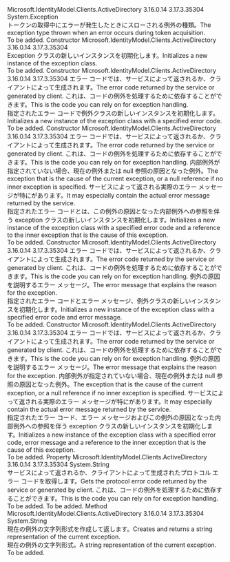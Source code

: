 <Type Name="AdalException" FullName="Microsoft.IdentityModel.Clients.ActiveDirectory.AdalException">
  <TypeSignature Language="C#" Value="public class AdalException : Exception" />
  <TypeSignature Language="ILAsm" Value=".class public auto ansi beforefieldinit AdalException extends System.Exception" />
  <TypeSignature Language="DocId" Value="T:Microsoft.IdentityModel.Clients.ActiveDirectory.AdalException" />
  <TypeSignature Language="VB.NET" Value="Public Class AdalException&#xA;Inherits Exception" />
  <TypeSignature Language="F#" Value="type AdalException = class&#xA;    inherit Exception" />
  <AssemblyInfo>
    <AssemblyName>Microsoft.IdentityModel.Clients.ActiveDirectory</AssemblyName>
    <AssemblyVersion>3.16.0.14</AssemblyVersion>
    <AssemblyVersion>3.17.3.35304</AssemblyVersion>
  </AssemblyInfo>
  <Base>
    <BaseTypeName>System.Exception</BaseTypeName>
  </Base>
  <Interfaces />
  <Docs>
    <summary>
            <span data-ttu-id="959f6-101">トークンの取得中にエラーが発生したときにスローされる例外の種類。</span><span class="sxs-lookup"><span data-stu-id="959f6-101">The exception type thrown when an error occurs during token acquisition.</span></span>
            </summary>
    <remarks>To be added.</remarks>
  </Docs>
  <Members>
    <Member MemberName=".ctor">
      <MemberSignature Language="C#" Value="public AdalException ();" />
      <MemberSignature Language="ILAsm" Value=".method public hidebysig specialname rtspecialname instance void .ctor() cil managed" />
      <MemberSignature Language="DocId" Value="M:Microsoft.IdentityModel.Clients.ActiveDirectory.AdalException.#ctor" />
      <MemberSignature Language="VB.NET" Value="Public Sub New ()" />
      <MemberType>Constructor</MemberType>
      <AssemblyInfo>
        <AssemblyName>Microsoft.IdentityModel.Clients.ActiveDirectory</AssemblyName>
        <AssemblyVersion>3.16.0.14</AssemblyVersion>
        <AssemblyVersion>3.17.3.35304</AssemblyVersion>
      </AssemblyInfo>
      <Parameters />
      <Docs>
        <summary>
             <span data-ttu-id="959f6-102">Exception クラスの新しいインスタンスを初期化します。</span><span class="sxs-lookup"><span data-stu-id="959f6-102">Initializes a new instance of the exception class.</span></span>
            </summary>
        <remarks>To be added.</remarks>
      </Docs>
    </Member>
    <Member MemberName=".ctor">
      <MemberSignature Language="C#" Value="public AdalException (string errorCode);" />
      <MemberSignature Language="ILAsm" Value=".method public hidebysig specialname rtspecialname instance void .ctor(string errorCode) cil managed" />
      <MemberSignature Language="DocId" Value="M:Microsoft.IdentityModel.Clients.ActiveDirectory.AdalException.#ctor(System.String)" />
      <MemberSignature Language="VB.NET" Value="Public Sub New (errorCode As String)" />
      <MemberSignature Language="F#" Value="new Microsoft.IdentityModel.Clients.ActiveDirectory.AdalException : string -&gt; Microsoft.IdentityModel.Clients.ActiveDirectory.AdalException" Usage="new Microsoft.IdentityModel.Clients.ActiveDirectory.AdalException errorCode" />
      <MemberType>Constructor</MemberType>
      <AssemblyInfo>
        <AssemblyName>Microsoft.IdentityModel.Clients.ActiveDirectory</AssemblyName>
        <AssemblyVersion>3.16.0.14</AssemblyVersion>
        <AssemblyVersion>3.17.3.35304</AssemblyVersion>
      </AssemblyInfo>
      <Parameters>
        <Parameter Name="errorCode" Type="System.String" />
      </Parameters>
      <Docs>
        <param name="errorCode"><span data-ttu-id="959f6-103">エラー コードでは、サービスによって返されるか、クライアントによって生成されます。</span><span class="sxs-lookup"><span data-stu-id="959f6-103">The error code returned by the service or generated by client.</span></span> <span data-ttu-id="959f6-104">これは、コードの例外を処理するために依存することができます。</span><span class="sxs-lookup"><span data-stu-id="959f6-104">This is the code you can rely on for exception handling.</span></span></param>
        <summary>
             <span data-ttu-id="959f6-105">指定されたエラー コードで例外クラスの新しいインスタンスを初期化します。</span><span class="sxs-lookup"><span data-stu-id="959f6-105">Initializes a new instance of the exception class with a specified error code.</span></span>
             </summary>
        <remarks>To be added.</remarks>
      </Docs>
    </Member>
    <Member MemberName=".ctor">
      <MemberSignature Language="C#" Value="public AdalException (string errorCode, Exception innerException);" />
      <MemberSignature Language="ILAsm" Value=".method public hidebysig specialname rtspecialname instance void .ctor(string errorCode, class System.Exception innerException) cil managed" />
      <MemberSignature Language="DocId" Value="M:Microsoft.IdentityModel.Clients.ActiveDirectory.AdalException.#ctor(System.String,System.Exception)" />
      <MemberSignature Language="VB.NET" Value="Public Sub New (errorCode As String, innerException As Exception)" />
      <MemberSignature Language="F#" Value="new Microsoft.IdentityModel.Clients.ActiveDirectory.AdalException : string * Exception -&gt; Microsoft.IdentityModel.Clients.ActiveDirectory.AdalException" Usage="new Microsoft.IdentityModel.Clients.ActiveDirectory.AdalException (errorCode, innerException)" />
      <MemberType>Constructor</MemberType>
      <AssemblyInfo>
        <AssemblyName>Microsoft.IdentityModel.Clients.ActiveDirectory</AssemblyName>
        <AssemblyVersion>3.16.0.14</AssemblyVersion>
        <AssemblyVersion>3.17.3.35304</AssemblyVersion>
      </AssemblyInfo>
      <Parameters>
        <Parameter Name="errorCode" Type="System.String" />
        <Parameter Name="innerException" Type="System.Exception" />
      </Parameters>
      <Docs>
        <param name="errorCode"><span data-ttu-id="959f6-106">エラー コードでは、サービスによって返されるか、クライアントによって生成されます。</span><span class="sxs-lookup"><span data-stu-id="959f6-106">The error code returned by the service or generated by client.</span></span> <span data-ttu-id="959f6-107">これは、コードの例外を処理するために依存することができます。</span><span class="sxs-lookup"><span data-stu-id="959f6-107">This is the code you can rely on for exception handling.</span></span></param>
        <param name="innerException"><span data-ttu-id="959f6-108">内部例外が指定されていない場合、現在の例外または null 参照の原因となった例外。</span><span class="sxs-lookup"><span data-stu-id="959f6-108">The exception that is the cause of the current exception, or a null reference if no inner exception is specified.</span></span> <span data-ttu-id="959f6-109">サービスによって返される実際のエラー メッセージが特にがあります。</span><span class="sxs-lookup"><span data-stu-id="959f6-109">It may especially contain the actual error message returned by the service.</span></span></param>
        <summary>
             <span data-ttu-id="959f6-110">指定されたエラー コードとは、この例外の原因となった内部例外への参照を伴う exception クラスの新しいインスタンスを初期化します。</span><span class="sxs-lookup"><span data-stu-id="959f6-110">Initializes a new instance of the exception class with a specified error code and a reference to the inner exception that is the cause of this exception.</span></span>
             </summary>
        <remarks>To be added.</remarks>
      </Docs>
    </Member>
    <Member MemberName=".ctor">
      <MemberSignature Language="C#" Value="public AdalException (string errorCode, string message);" />
      <MemberSignature Language="ILAsm" Value=".method public hidebysig specialname rtspecialname instance void .ctor(string errorCode, string message) cil managed" />
      <MemberSignature Language="DocId" Value="M:Microsoft.IdentityModel.Clients.ActiveDirectory.AdalException.#ctor(System.String,System.String)" />
      <MemberSignature Language="VB.NET" Value="Public Sub New (errorCode As String, message As String)" />
      <MemberSignature Language="F#" Value="new Microsoft.IdentityModel.Clients.ActiveDirectory.AdalException : string * string -&gt; Microsoft.IdentityModel.Clients.ActiveDirectory.AdalException" Usage="new Microsoft.IdentityModel.Clients.ActiveDirectory.AdalException (errorCode, message)" />
      <MemberType>Constructor</MemberType>
      <AssemblyInfo>
        <AssemblyName>Microsoft.IdentityModel.Clients.ActiveDirectory</AssemblyName>
        <AssemblyVersion>3.16.0.14</AssemblyVersion>
        <AssemblyVersion>3.17.3.35304</AssemblyVersion>
      </AssemblyInfo>
      <Parameters>
        <Parameter Name="errorCode" Type="System.String" />
        <Parameter Name="message" Type="System.String" />
      </Parameters>
      <Docs>
        <param name="errorCode"><span data-ttu-id="959f6-111">エラー コードでは、サービスによって返されるか、クライアントによって生成されます。</span><span class="sxs-lookup"><span data-stu-id="959f6-111">The error code returned by the service or generated by client.</span></span> <span data-ttu-id="959f6-112">これは、コードの例外を処理するために依存することができます。</span><span class="sxs-lookup"><span data-stu-id="959f6-112">This is the code you can rely on for exception handling.</span></span></param>
        <param name="message"><span data-ttu-id="959f6-113">例外の原因を説明するエラー メッセージ。</span><span class="sxs-lookup"><span data-stu-id="959f6-113">The error message that explains the reason for the exception.</span></span></param>
        <summary>
             <span data-ttu-id="959f6-114">指定されたエラー コードとエラー メッセージ、例外クラスの新しいインスタンスを初期化します。</span><span class="sxs-lookup"><span data-stu-id="959f6-114">Initializes a new instance of the exception class with a specified error code and error message.</span></span>
             </summary>
        <remarks>To be added.</remarks>
      </Docs>
    </Member>
    <Member MemberName=".ctor">
      <MemberSignature Language="C#" Value="public AdalException (string errorCode, string message, Exception innerException);" />
      <MemberSignature Language="ILAsm" Value=".method public hidebysig specialname rtspecialname instance void .ctor(string errorCode, string message, class System.Exception innerException) cil managed" />
      <MemberSignature Language="DocId" Value="M:Microsoft.IdentityModel.Clients.ActiveDirectory.AdalException.#ctor(System.String,System.String,System.Exception)" />
      <MemberSignature Language="VB.NET" Value="Public Sub New (errorCode As String, message As String, innerException As Exception)" />
      <MemberSignature Language="F#" Value="new Microsoft.IdentityModel.Clients.ActiveDirectory.AdalException : string * string * Exception -&gt; Microsoft.IdentityModel.Clients.ActiveDirectory.AdalException" Usage="new Microsoft.IdentityModel.Clients.ActiveDirectory.AdalException (errorCode, message, innerException)" />
      <MemberType>Constructor</MemberType>
      <AssemblyInfo>
        <AssemblyName>Microsoft.IdentityModel.Clients.ActiveDirectory</AssemblyName>
        <AssemblyVersion>3.16.0.14</AssemblyVersion>
        <AssemblyVersion>3.17.3.35304</AssemblyVersion>
      </AssemblyInfo>
      <Parameters>
        <Parameter Name="errorCode" Type="System.String" />
        <Parameter Name="message" Type="System.String" />
        <Parameter Name="innerException" Type="System.Exception" />
      </Parameters>
      <Docs>
        <param name="errorCode"><span data-ttu-id="959f6-115">エラー コードでは、サービスによって返されるか、クライアントによって生成されます。</span><span class="sxs-lookup"><span data-stu-id="959f6-115">The error code returned by the service or generated by client.</span></span> <span data-ttu-id="959f6-116">これは、コードの例外を処理するために依存することができます。</span><span class="sxs-lookup"><span data-stu-id="959f6-116">This is the code you can rely on for exception handling.</span></span></param>
        <param name="message"><span data-ttu-id="959f6-117">例外の原因を説明するエラー メッセージ。</span><span class="sxs-lookup"><span data-stu-id="959f6-117">The error message that explains the reason for the exception.</span></span></param>
        <param name="innerException"><span data-ttu-id="959f6-118">内部例外が指定されていない場合、現在の例外または null 参照の原因となった例外。</span><span class="sxs-lookup"><span data-stu-id="959f6-118">The exception that is the cause of the current exception, or a null reference if no inner exception is specified.</span></span> <span data-ttu-id="959f6-119">サービスによって返される実際のエラー メッセージが特にがあります。</span><span class="sxs-lookup"><span data-stu-id="959f6-119">It may especially contain the actual error message returned by the service.</span></span></param>
        <summary>
             <span data-ttu-id="959f6-120">指定されたエラー コード、エラー メッセージおよびこの例外の原因となった内部例外への参照を伴う exception クラスの新しいインスタンスを初期化します。</span><span class="sxs-lookup"><span data-stu-id="959f6-120">Initializes a new instance of the exception class with a specified error code, error message and a reference to the inner exception that is the cause of this exception.</span></span>
             </summary>
        <remarks>To be added.</remarks>
      </Docs>
    </Member>
    <Member MemberName="ErrorCode">
      <MemberSignature Language="C#" Value="public string ErrorCode { get; }" />
      <MemberSignature Language="ILAsm" Value=".property instance string ErrorCode" />
      <MemberSignature Language="DocId" Value="P:Microsoft.IdentityModel.Clients.ActiveDirectory.AdalException.ErrorCode" />
      <MemberSignature Language="VB.NET" Value="Public ReadOnly Property ErrorCode As String" />
      <MemberSignature Language="F#" Value="member this.ErrorCode : string" Usage="Microsoft.IdentityModel.Clients.ActiveDirectory.AdalException.ErrorCode" />
      <MemberType>Property</MemberType>
      <AssemblyInfo>
        <AssemblyName>Microsoft.IdentityModel.Clients.ActiveDirectory</AssemblyName>
        <AssemblyVersion>3.16.0.14</AssemblyVersion>
        <AssemblyVersion>3.17.3.35304</AssemblyVersion>
      </AssemblyInfo>
      <ReturnValue>
        <ReturnType>System.String</ReturnType>
      </ReturnValue>
      <Docs>
        <summary>
            <span data-ttu-id="959f6-121">サービスによって返されるか、クライアントによって生成されたプロトコル エラー コードを取得します。</span><span class="sxs-lookup"><span data-stu-id="959f6-121">Gets the protocol error code returned by the service or generated by client.</span></span> <span data-ttu-id="959f6-122">これは、コードの例外を処理するために依存することができます。</span><span class="sxs-lookup"><span data-stu-id="959f6-122">This is the code you can rely on for exception handling.</span></span>
            </summary>
        <value>To be added.</value>
        <remarks>To be added.</remarks>
      </Docs>
    </Member>
    <Member MemberName="ToString">
      <MemberSignature Language="C#" Value="public override string ToString ();" />
      <MemberSignature Language="ILAsm" Value=".method public hidebysig virtual instance string ToString() cil managed" />
      <MemberSignature Language="DocId" Value="M:Microsoft.IdentityModel.Clients.ActiveDirectory.AdalException.ToString" />
      <MemberSignature Language="VB.NET" Value="Public Overrides Function ToString () As String" />
      <MemberSignature Language="F#" Value="override this.ToString : unit -&gt; string" Usage="adalException.ToString " />
      <MemberType>Method</MemberType>
      <AssemblyInfo>
        <AssemblyName>Microsoft.IdentityModel.Clients.ActiveDirectory</AssemblyName>
        <AssemblyVersion>3.16.0.14</AssemblyVersion>
        <AssemblyVersion>3.17.3.35304</AssemblyVersion>
      </AssemblyInfo>
      <ReturnValue>
        <ReturnType>System.String</ReturnType>
      </ReturnValue>
      <Parameters />
      <Docs>
        <summary>
            <span data-ttu-id="959f6-123">現在の例外の文字列形式を作成して返します。</span><span class="sxs-lookup"><span data-stu-id="959f6-123">Creates and returns a string representation of the current exception.</span></span>
            </summary>
        <returns><span data-ttu-id="959f6-124">現在の例外の文字列形式。</span><span class="sxs-lookup"><span data-stu-id="959f6-124">A string representation of the current exception.</span></span></returns>
        <remarks>To be added.</remarks>
      </Docs>
    </Member>
  </Members>
</Type>